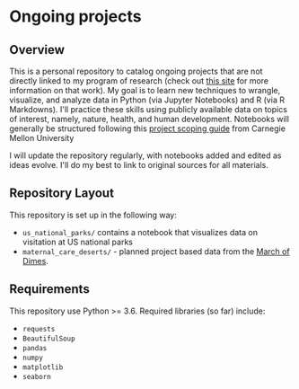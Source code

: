 # Ongoing projects
 
## Overview
This is a personal repository to catalog ongoing projects that are not directly linked to my program of research (check out [this site](brendanostlund.com) for more information on that work). My goal is to learn new techniques to wrangle, visualize, and analyze data in Python (via Jupyter Notebooks) and R (via R Markdowns). I'll practice these skills using publicly available data on topics of interest, namely, nature, health, and human development. Notebooks will generally be structured following this [project scoping guide](http://www.datasciencepublicpolicy.org/our-work/tools-guides/data-science-project-scoping-guide/) from Carnegie Mellon University

I will update the repository regularly, with notebooks added and edited as ideas evolve. I'll do my best to link to original sources for all materials. 

## Repository Layout
This repository is set up in the following way:

- `us_national_parks/` contains a notebook that visualizes data on visitation at US national parks
- `maternal_care_deserts/` - planned project based data from the [March of Dimes](https://www.marchofdimes.org/peristats/data?reg=99&top=23&slev=4&sreg=11).

## Requirements
This repository use Python >= 3.6. Required libraries (so far) include:
- `requests`
- `BeautifulSoup`
- `pandas`
- `numpy`
- `matplotlib`
- `seaborn`


